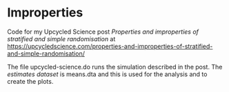 # Improperties
Code for my Upcycled Science post *Properties and improperties of stratified and simple randomisation* at https://upcycledscience.com/properties-and-improperties-of-stratified-and-simple-randomisation/

The file upcycled-science.do runs the simulation described in the post. The *estimates dataset* is means.dta and this is used for the analysis and to create the plots.
